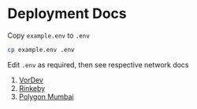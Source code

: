 # Deployment Docs

Copy `example.env` to `.env`

```bash
cp example.env .env
```

Edit `.env` as required, then see respective network docs

1. [VorDev](./vordev/README.md)
2. [Rinkeby](./rinkeby/README.md)
3. [Polygon Mumbai](./polygon_mumbai/README.md)
